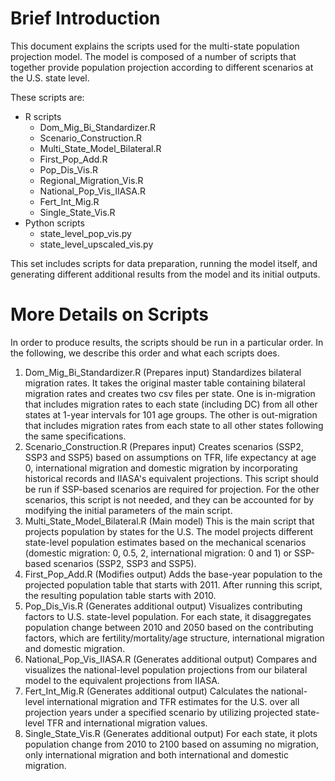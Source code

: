 # Brief Introduction
This document explains the scripts used for the multi-state population projection
model. The model is composed of a number of scripts that together provide population projection according to different scenarios at the U.S. state level.

These scripts are:
- R scripts
  - Dom_Mig_Bi_Standardizer.R
  - Scenario_Construction.R
  - Multi_State_Model_Bilateral.R
  - First_Pop_Add.R
  - Pop_Dis_Vis.R
  - Regional_Migration_Vis.R
  - National_Pop_Vis_IIASA.R
  - Fert_Int_Mig.R
  - Single_State_Vis.R
- Python scripts
  - state_level_pop_vis.py
  - state_level_upscaled_vis.py

This set includes scripts for data preparation, running the model itself, and generating different additional results from the model and its initial outputs.

# More Details on Scripts
In order to produce results, the scripts should be run in a particular order. In the following, we describe this order and what each scripts does.

1. Dom_Mig_Bi_Standardizer.R (Prepares input)
  Standardizes bilateral migration rates. It takes the original master table containing bilateral
	migration rates and creates two csv files per state. One is in-migration that includes migration rates to each state (including DC) from all other states at 1-year intervals for 101 age groups. The other is out-migration that includes migration rates from each state to all other states following the same specifications.
2. Scenario_Construction.R (Prepares input)
  Creates scenarios (SSP2, SSP3 and SSP5) based on assumptions on TFR, life expectancy at age 0,
	international migration and domestic migration by incorporating historical records and IIASA's equivalent projections. This script should be run if SSP-based scenarios are required for projection. For the other scenarios, this script is not needed, and they can be accounted for by modifying the initial parameters of the main script.
3. Multi_State_Model_Bilateral.R (Main model)
  This is the main script that projects population by states for the U.S. The model projects different state-level population estimates based on the mechanical scenarios (domestic migration: 0, 0.5, 2, international migration: 0 and 1) or SSP-based scenarios (SSP2, SSP3 and SSP5).
4. First_Pop_Add.R (Modifies output)
  Adds the base-year population to the projected population table that starts with 2011. After running
  this script, the resulting population table starts with 2010.
5. Pop_Dis_Vis.R (Generates additional output)
  Visualizes contributing factors to U.S. state-level population. For each state, it disaggregates population change
  between 2010 and 2050 based on the contributing factors, which are fertility/mortality/age structure, international
  migration and domestic migration.
6. National_Pop_Vis_IIASA.R (Generates additional output)
  Compares and visualizes the national-level population projections from our bilateral model to the equivalent
  projections from IIASA.
7. Fert_Int_Mig.R (Generates additional output)
  Calculates the national-level international migration and TFR estimates for the U.S. over all projection years
  under a specified scenario by utilizing projected state-level TFR and international migration values.
8. Single_State_Vis.R (Generates additional output)
  For each state, it plots population change from 2010 to 2100 based on assuming no migration, only international
  migration and both international and domestic migration.
